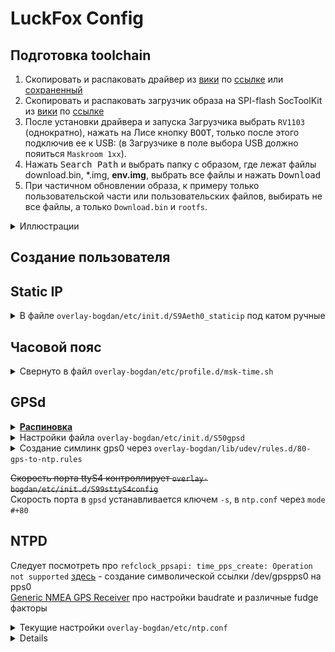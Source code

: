 # LuckFox Config
## Подготовка toolchain

1. Скопировать и распаковать драйвер из [вики](https://wiki.luckfox.com/zh/Luckfox-Pico-Plus-Mini/Flash-image) по [ссылке](https://files.luckfox.com/wiki/Omni3576/TOOLS/DriverAssitant_v5.13.zip) или [сохраненный](/DriverAssitant_v5.12.zip)
2. Скопировать и распаковать загрузчик образа на SPI-flash SocToolKit из [вики](https://wiki.luckfox.com/zh/Luckfox-Pico-Plus-Mini/Flash-image) по [ссылке](https://files.luckfox.com/wiki/Luckfox-Pico/Software/SocToolKit_v1.98_20240705_01_win.zip)
3. После установки драйвера и запуска Загрузчика выбрать `RV1103` (однократно), нажать на Лисе кнопку <kbd>BOOT</kbd>, только после этого подключив ее к USB: (в Загрузчике в поле выбора USB должно пояиться `Maskroom 1хх`).
4. Нажать <kbd>Search Path</kbd> и выбрать папку с образом, где лежат файлы download.bin, *.img, **env.img**, выбрать все файлы и нажать <kbd>Download<kbd>
5. При частичном обновлении образа, к примеру только пользовательской части или пользовательских файлов, выбирать не все файлы, а только `Download.bin` и `rootfs`.

<details>
 <summary>Иллюстрации</summary>

 ![](/toolkit1.png)
 
![](/toolkit2.png)
</details>


## Создание пользователя

## Static IP
<details>
 <summary>В файле <code>overlay-bogdan/etc/init.d/S9Aeth0_staticip</code> под катом ручные</summary>

```
cd /etc/init.d
mv S99usb0config S90usb0config 
mv S99_auto_reboot S90_auto_reboot
```

```nano S99eth0_staticip```


```
#!/bin/sh

case $1 in
        start)
                killall udhcpc
                ifconfig eth0 192.168.0.200 netmask 255.255.255.0
                route add default gw 192.168.0.1
                echo "nameserver 8.8.8.8" > /etc/resolv.conf

                ;;
        stop)
                ;;
        *)
                exit 1
                ;;
esac
```

```chmod +x S99eth0_staticip ```

Другой способ убить `udhcpc` - в файле `/usr/share/udhcpc/default.script` вставить `exit` в начало
</details>       

## Часовой пояс

<details>
  <summary>Свернуто в файл <code>overlay-bogdan/etc/profile.d/msk-time.sh</code> </summary>
        
```
nano /etc/profile
```

```
export TZ=CST-3
```
        
</details>

## GPSd
<details>
 <summary><b><u>Распиновка</u></b></summary>
 
![](/luckfox-pinout.png)

|LuckFox|GPS|
|---|---|
|PIN36|	VCC|
|PIN8|	GND|
|PIN7|	RX|
|PIN6|	TX|
|PIN9|	PPS|

</details>


<details>
 <summary>Настройки файла <code>overlay-bogdan/etc/init.d/S50gpsd</code></summary>
        
Замена `DEVICES="/dev/ttyS1"` на `DEVICES="/dev/ttyS4 -G"`
        
</details>

<details>
 <summary>Создание симлинк gps0 через <code>overlay-bogdan/lib/udev/rules.d/80-gps-to-ntp.rules</code></summary>

`KERNEL=="ttyS4", SUBSYSTEM=="tty", DRIVER=="", SYMLINK+="gps0", MODE="0666"`

</details>

~~Скорость порта ttyS4 контроллирует `overlay-bogdan/etc/init.d/S99sttyS4config`~~<br />
Скорость порта в `gpsd` устанавливается ключем `-s`, в `ntp.conf` через `mode #+80` 

## NTPD

Следует посмотреть про `refclock_ppsapi: time_pps_create: Operation not supported` [здесь](https://forums.raspberrypi.com/viewtopic.php?t=375435) - создание символической ссылки /dev/gpspps0 на pps0 <br/>
[Generic NMEA GPS Receiver](https://www.eecis.udel.edu/~mills/ntp/html/drivers/driver20.html) про настройки baudrate и различные fudge факторы <br />

<details>
 <summary>Текущие настройки <code>overlay-bogdan/etc/ntp.conf</code></summary>
        
```
# gps0 source
server 127.127.20.0 mode 24 prefer
fudge 127.127.20.0 flag1 1

# pps0 source
server  127.127.22.0    minpoll 4
fudge   127.127.22.0    flag3 1

```
</details>



















<details>


# PTP-with-PPS-server


## [DESCRIPTION](https://manpages.debian.org/stretch/pps-tools/ppswatch.8.en.html)


### ppstest: PPSAPI interface tester
### ppsldisc: setup correct RS232 line discipline
### ppswatch: continuously print PPS timestamps
### ppsctl: PPS device manager
### ppsfind: find pps device by name

---
ppscheck - tool to check a serial port for PPS [DESCRIPTION](https://manpages.ubuntu.com/manpages/noble/man8/ppscheck.8.html)

---
`ldattach pps /dev/ttyS0` [здесь](https://www.crc.id.au/2016/09/24/adding-a-pps-source-to-ntpd/) подробности
</details>
